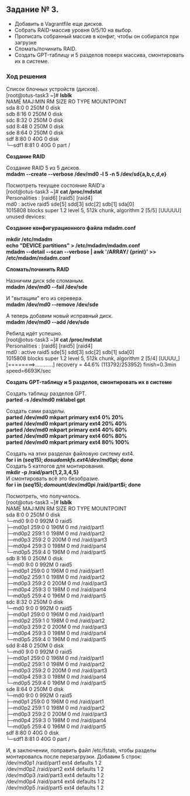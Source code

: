 ## Задание № 3. ##

- Добавить в Vagrantfile еще дисков.
- Собрать RAID-массив уровня 0/5/10 на выбор.
- Прописать собранный массив в конфиг, чтобы он собирался при загрузке
- Сломать/починить RAID.
- Создать GPT-таблицу и 5 разделов поверх массива, смонтировать их в системе.

### Ход решения ###

Список блочных устройств (дисков).\
[root@otus-task3 ~]# **lsblk**\
NAME   MAJ:MIN RM  SIZE RO TYPE MOUNTPOINT\
sda      8:0    0  250M  0 disk\
sdb      8:16   0  250M  0 disk\
sdc      8:32   0  250M  0 disk\
sdd      8:48   0  250M  0 disk\
sde      8:64   0  250M  0 disk\
sdf      8:80   0   40G  0 disk\
└─sdf1   8:81   0   40G  0 part /

**Создание RAID**

Создание RAID 5 из 5 дисков.\
**mdadm --create --verbose /dev/md0 -l 5 -n 5 /dev/sd{a,b,c,d,e}**

Посмотреть текущее состояние RAID'а\
[root@otus-task3 ~]# **cat /proc/mdstat**\
Personalities : [raid6] [raid5] [raid4]\
md0 : active raid5 sde[5] sdd[3] sdc[2] sdb[1] sda[0]\
      1015808 blocks super 1.2 level 5, 512k chunk, algorithm 2 [5/5] [UUUUU]\
unused devices: <none>

**Создание конфигурационного файла mdadm.conf**

**mkdir /etc/mdadm**\
**echo "DEVICE partitions" > /etc/mdadm/mdadm.conf**\
**mdadm --detail --scan --verbose | awk '/ARRAY/ {print}' >> /etc/mdadm/mdadm.conf**

**Сломать/починить RAID**

Назничим диск sde сломаным.\
**mdadm /dev/md0 --fail /dev/sde**

И "вытащим" его из серевера.\
**mdadm /dev/md0 --remove /dev/sde**

А теперь добавим новый исправный диск.\
**mdadm /dev/md0 --add /dev/sde**

Ребилд идёт успешно.\
[root@otus-task3 ~]# **cat /proc/mdstat**\
Personalities : [raid6] [raid5] [raid4]\
md0 : active raid5 sde[5] sdd[3] sdc[2] sdb[1] sda[0]\
      1015808 blocks super 1.2 level 5, 512k chunk, algorithm 2 [5/4] [UUUU_]\
      [========>............]  recovery = 44.6% (113792/253952) finish=0.3min speed=6693K/sec

**Создать GPT-таблицу и 5 разделов, смонтировать их в системе**

Создать таблицу разделов GPT.\
**parted -s /dev/md0 mklabel gpt**

Создать сами разделы.\
**parted /dev/md0 mkpart primary ext4 0% 20%**\
**parted /dev/md0 mkpart primary ext4 20% 40%**\
**parted /dev/md0 mkpart primary ext4 40% 60%**\
**parted /dev/md0 mkpart primary ext4 60% 80%**\
**parted /dev/md0 mkpart primary ext4 80% 100%**

Создать на этих разделах файловую систему ext4.\
**for i in $(seq 1 5); do sudo mkfs.ext4 /dev/md0p$i; done**\
Создать 5 катлогов для монтирования.\
**mkdir -p /raid/part{1,2,3,4,5}**\
И смонтировать всё это безобразие.\
**for i in $(seq 1 5); do mount /dev/md0p$i /raid/part$i; done**

Посмотреть, что получилось.\
[root@otus-task3 ~]# **lsblk**\
NAME      MAJ:MIN RM  SIZE RO TYPE  MOUNTPOINT\
sda         8:0    0  250M  0 disk\
└─md0       9:0    0  992M  0 raid5\
  ├─md0p1 259:0    0  196M  0 md    /raid/part1\
  ├─md0p2 259:1    0  198M  0 md    /raid/part2\
  ├─md0p3 259:2    0  200M  0 md    /raid/part3\
  ├─md0p4 259:3    0  198M  0 md    /raid/part4\
  └─md0p5 259:4    0  196M  0 md    /raid/part5\
sdb         8:16   0  250M  0 disk\
└─md0       9:0    0  992M  0 raid5\
  ├─md0p1 259:0    0  196M  0 md    /raid/part1\
  ├─md0p2 259:1    0  198M  0 md    /raid/part2\
  ├─md0p3 259:2    0  200M  0 md    /raid/part3\
  ├─md0p4 259:3    0  198M  0 md    /raid/part4\
  └─md0p5 259:4    0  196M  0 md    /raid/part5\
sdc         8:32   0  250M  0 disk\
└─md0       9:0    0  992M  0 raid5\
  ├─md0p1 259:0    0  196M  0 md    /raid/part1\
  ├─md0p2 259:1    0  198M  0 md    /raid/part2\
  ├─md0p3 259:2    0  200M  0 md    /raid/part3\
  ├─md0p4 259:3    0  198M  0 md    /raid/part4\
  └─md0p5 259:4    0  196M  0 md    /raid/part5\
sdd         8:48   0  250M  0 disk\
└─md0       9:0    0  992M  0 raid5\
  ├─md0p1 259:0    0  196M  0 md    /raid/part1\
  ├─md0p2 259:1    0  198M  0 md    /raid/part2\
  ├─md0p3 259:2    0  200M  0 md    /raid/part3\
  ├─md0p4 259:3    0  198M  0 md    /raid/part4\
  └─md0p5 259:4    0  196M  0 md    /raid/part5\
sde         8:64   0  250M  0 disk\
└─md0       9:0    0  992M  0 raid5\
  ├─md0p1 259:0    0  196M  0 md    /raid/part1\
  ├─md0p2 259:1    0  198M  0 md    /raid/part2\
  ├─md0p3 259:2    0  200M  0 md    /raid/part3\
  ├─md0p4 259:3    0  198M  0 md    /raid/part4\
  └─md0p5 259:4    0  196M  0 md    /raid/part5\
sdf         8:80   0   40G  0 disk\
└─sdf1      8:81   0   40G  0 part  /

И, в заключении, поправить файл /etc/fstab, чтобы разделы монтировалсь после перезагрузки. Добавим 5 строк:\
/dev/md0p1                      /raid/part1             ext4            defaults        1 2\
/dev/md0p2                      /raid/part2             ext4            defaults        1 2\
/dev/md0p3                      /raid/part3             ext4            defaults        1 2\
/dev/md0p4                      /raid/part4             ext4            defaults        1 2\
/dev/md0p5                      /raid/part5             ext4            defaults        1 2
